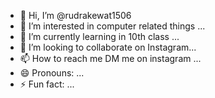 - 👋 Hi, I’m @rudrakewat1506
- 👀 I’m interested in computer related things ...
- 🌱 I’m currently learning in 10th class ...
- 💞️ I’m looking to collaborate on Instagram...
- 📫 How to reach me DM me on instagram ...
- 😄 Pronouns: ...
- ⚡ Fun fact: ...

<!---
rudrakewat1506/rudrakewat1506 is a ✨ special ✨ repository because its `README.md` (this file) appears on your GitHub profile.
You can click the Preview link to take a look at your changes.
--->
